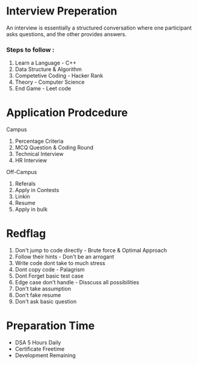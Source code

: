 # Interview Preperation

An interview is essentially a structured conversation where one participant asks questions, and the other provides answers.

### Steps to follow :

1. Learn a Language - C++
2. Data Structure & Algorithm
3. Competetive Coding - Hacker Rank
4. Theory - Computer Science
5. End Game - Leet code

# Application Prodcedure

Campus

1. Percentage Criteria
2. MCQ Question & Coding Round
3. Technical Interview
4. HR Interview

Off-Campus

1. Referals
2. Apply in Contests
3. Linkin
4. Resume
5. Apply in bulk

# Redflag

1. Don't jump to code directly - Brute force & Optimal Approach
2. Follow their hints - Don't be an arrogant
3. Write code dont take to much stress
4. Dont copy code - Palagrism
5. Dont Forget basic test case
6. Edge case don't handle - Disscuss all possibilities
7. Don't take assumption
8. Don't fake resume
9. Don't ask basic question

# Preparation Time

 - DSA 5 Hours Daily
- Certificate Freetime
- Development Remaining 

